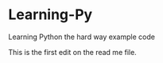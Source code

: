 # Learning-Py
Learning Python the hard way example code

This is the first edit on the read me file. 
